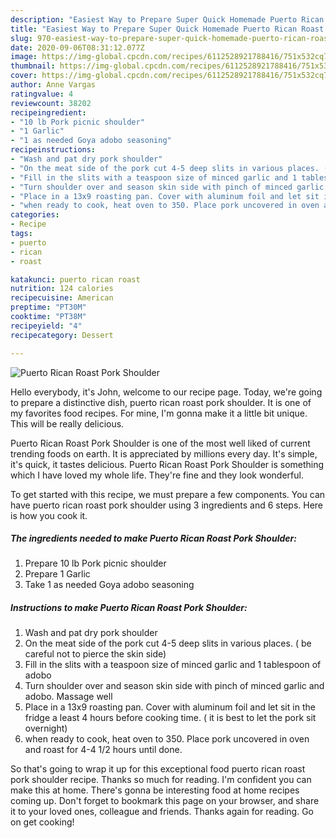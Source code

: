 ```yaml
---
description: "Easiest Way to Prepare Super Quick Homemade Puerto Rican Roast Pork Shoulder"
title: "Easiest Way to Prepare Super Quick Homemade Puerto Rican Roast Pork Shoulder"
slug: 970-easiest-way-to-prepare-super-quick-homemade-puerto-rican-roast-pork-shoulder
date: 2020-09-06T08:31:12.077Z
image: https://img-global.cpcdn.com/recipes/6112528921788416/751x532cq70/puerto-rican-roast-pork-shoulder-recipe-main-photo.jpg
thumbnail: https://img-global.cpcdn.com/recipes/6112528921788416/751x532cq70/puerto-rican-roast-pork-shoulder-recipe-main-photo.jpg
cover: https://img-global.cpcdn.com/recipes/6112528921788416/751x532cq70/puerto-rican-roast-pork-shoulder-recipe-main-photo.jpg
author: Anne Vargas
ratingvalue: 4
reviewcount: 38202
recipeingredient:
- "10 lb Pork picnic shoulder"
- "1 Garlic"
- "1 as needed Goya adobo seasoning"
recipeinstructions:
- "Wash and pat dry pork shoulder"
- "On the meat side of the pork cut 4-5 deep slits in various places. ( be careful not to pierce the skin side)"
- "Fill in the slits with a teaspoon size of minced garlic and 1 tablespoon of adobo"
- "Turn shoulder over and season skin side with pinch of minced garlic and adobo. Massage well"
- "Place in a 13x9 roasting pan. Cover with aluminum foil and let sit in the fridge a least 4 hours before cooking time. ( it is best to let the pork sit overnight)"
- "when ready to cook, heat oven to 350. Place pork uncovered in oven and roast for 4-4 1/2 hours until done."
categories:
- Recipe
tags:
- puerto
- rican
- roast

katakunci: puerto rican roast 
nutrition: 124 calories
recipecuisine: American
preptime: "PT30M"
cooktime: "PT38M"
recipeyield: "4"
recipecategory: Dessert

---
```



![Puerto Rican Roast Pork Shoulder](https://img-global.cpcdn.com/recipes/6112528921788416/751x532cq70/puerto-rican-roast-pork-shoulder-recipe-main-photo.jpg)

Hello everybody, it's John, welcome to our recipe page. Today, we're going to prepare a distinctive dish, puerto rican roast pork shoulder. It is one of my favorites food recipes. For mine, I'm gonna make it a little bit unique. This will be really delicious.



Puerto Rican Roast Pork Shoulder is one of the most well liked of current trending foods on earth. It is appreciated by millions every day. It's simple, it's quick, it tastes delicious. Puerto Rican Roast Pork Shoulder is something which I have loved my whole life. They're fine and they look wonderful.


To get started with this recipe, we must prepare a few components. You can have puerto rican roast pork shoulder using 3 ingredients and 6 steps. Here is how you cook it.

<!--inarticleads1-->

##### The ingredients needed to make Puerto Rican Roast Pork Shoulder:

1. Prepare 10 lb Pork picnic shoulder
1. Prepare 1 Garlic
1. Take 1 as needed Goya adobo seasoning




<!--inarticleads2-->

##### Instructions to make Puerto Rican Roast Pork Shoulder:

1. Wash and pat dry pork shoulder
1. On the meat side of the pork cut 4-5 deep slits in various places. ( be careful not to pierce the skin side)
1. Fill in the slits with a teaspoon size of minced garlic and 1 tablespoon of adobo
1. Turn shoulder over and season skin side with pinch of minced garlic and adobo. Massage well
1. Place in a 13x9 roasting pan. Cover with aluminum foil and let sit in the fridge a least 4 hours before cooking time. ( it is best to let the pork sit overnight)
1. when ready to cook, heat oven to 350. Place pork uncovered in oven and roast for 4-4 1/2 hours until done.




So that's going to wrap it up for this exceptional food puerto rican roast pork shoulder recipe. Thanks so much for reading. I'm confident you can make this at home. There's gonna be interesting food at home recipes coming up. Don't forget to bookmark this page on your browser, and share it to your loved ones, colleague and friends. Thanks again for reading. Go on get cooking!
